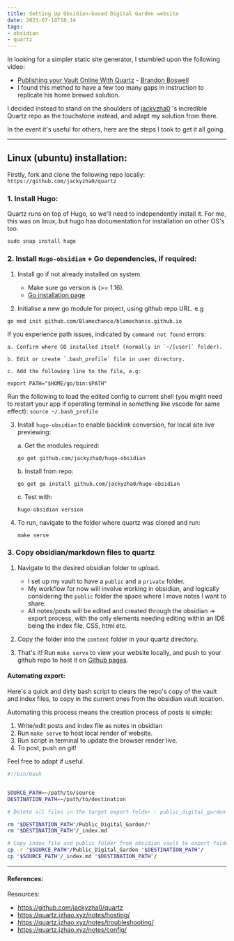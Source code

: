 ```yaml
---
title: Setting Up Obsidian-based Digital Garden website
date: 2023-07-18T16:14
tags:
- obsidian
- quartz
---
```


In looking for a simpler static site generator, I stumbled upon the following video: 

* [Publishing your Vault Online With Quartz](https://brandonkboswell.com/blog/Publishing-your-Obsidian-Vault-Online-with-Quartz/) - [Brandon Boswell](https://brandonkboswell.com/blog/Publishing-your-Obsidian-Vault-Online-with-Quartz/)
* I found this method to have a few too many gaps in instruction to replicate his home brewed solution. 

I decided instead to stand on the shoulders of [jackyzha0](https://github.com/jackyzha0/quartz) 's incredible Quartz repo as the touchstone instead, and adapt my solution from there. 

In the event it's useful for others, here are the steps I took to get it all going.

---

## Linux (ubuntu) installation:

Firstly, fork and clone the following repo locally:
`https://github.com/jackyzha0/quartz`

### 1. Install Hugo:

Quartz runs on top of Hugo, so we'll need to independently install it. For me, this was on linux, but hugo has documentation for installation on other OS's too.

````
sudo snap install hugo
````

### 2. Install `Hugo-obsidian` + Go dependencies, if required:

1. Install go if not already installed on system.
   
   * Make sure go version is (>= 1.16).
   * [Go installation page](https://gohugo.io/installation/)
2. Initialise a new go module for project, using github repo URL. e.g

````
go mod init github.com/Blamechance/blamechance.github.io
````

If you experience path issues, indicated by `command not found` errors:

	a. Confirm where GO installed itself (normally in `~/[user]` folder).
	
	b. Edit or create `.bash_profile` file in user directory.
	
	c. Add the following line to the file, e.g:

```
export PATH="$HOME/go/bin:$PATH"
```

Run the following to load the edited config to current shell (you might need to restart your app if operating terminal in something like vscode for same effect):
`source ~/.bash_profile`

3. Install `hugo-obsidian` to enable backlink conversion, for local site live previewing:

   a. Get the modules required:
   
   ````
   go get github.com/jackyzha0/hugo-obsidian
   ````
   
   b. Install from repo:
   
   ````
   go get go install github.com/jackyzha0/hugo-obsidian
   ````
   
   c. Test with:
   
   ````
   hugo-obsidian version
   ````

3. To run, navigate to the folder where quartz was cloned and run:
   
   ````
   make serve
   ````

### 3. Copy obsidian/markdown files to quartz

1. Navigate to the desired obsidian folder to upload.
   
   * I set up my vault to have a `public` and a `private` folder. 
   * My workflow for now will involve working in obsidian, and logically considering the `public` folder the space where I move notes I want to share. 
   * All notes/posts will be edited and created through the obsidian -> export process, with the only elements needing editing within an IDE being the index file, CSS, html etc. 
1. Copy the folder into the `content` folder in your quartz directory.

1. That's it! Run `make serve` to view your website locally, and push to your github repo to host it on [Github pages](https://quartz.jzhao.xyz/notes/hosting/).

#### Automating export:
Here's a quick and dirty bash script to clears the repo's copy of the vault and index files, to copy in the current ones from the obsidian vault location. 

Automating this process means the creation process of posts is simple:
1. Write/edit posts and index file as notes in obsidian
2. Run `make serve` to host local render of website. 
3. Run script in terminal to update the browser render live. 
4. To post, push on git! 

Feel free to adapt if useful.

```bash
#!/bin/bash


SOURCE_PATH=~/path/to/source
DESTINATION_PATH=~/path/to/destination

# Delete all files in the target export folder - public_digital_garden is the folder that i've placed all my obsidian notes in (both in my vault and the quartz folder). Adapt for your folder name. 

rm "$DESTINATION_PATH"/Public_Digital_Garden/*
rm "$DESTINATION_PATH"/_index.md

# Copy index file and public folder from obsidian vault to export folder for git pushing
cp -r "$SOURCE_PATH"/Public_Digital_Garden "$DESTINATION_PATH"/
cp "$SOURCE_PATH"/_index.md "$DESTINATION_PATH"/
```
---
#### References: 
Resources:
* https://github.com/jackyzha0/quartz
* https://quartz.jzhao.xyz/notes/hosting/
* https://quartz.jzhao.xyz/notes/troubleshooting/
* https://quartz.jzhao.xyz/notes/config/
